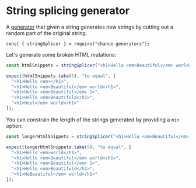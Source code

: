 # String splicing generator

A [generator](../generator/) that given a string generates new strings by
cutting out a random part of the original string.

```js#evaluate:false
const { stringSplicer } = require("chance-generators");
```

Let's generate some broken HTML mutations:

```js
const htmlSnippets = stringSplicer("<h1>Hello <em>Beautiful</em> world</h1>");

expect(htmlSnippets.take(5), "to equal", [
  "<h1>Hello <em></h1>",
  "<h1>Hello <em>Beautiful</em> world</h1>",
  "<h1>Hello <em>Beautiful</em> 1>",
  "<h1>Hello <em>Beautifuld</h1>",
  "<h1>Heul</em> world</h1>"
]);
```

You can constrain the length of the strings generated by providing a `min` option:

```js
const longerHtmlSnippets = stringSplicer("<h1>Hello <em>Beautiful</em> world</h1>", { min: 20 });

expect(longerHtmlSnippets.take(5), "to equal", [
  "<h1>Hello <em>world</h1>",
  "<h1>Hello <em>Beautiful</em> world</h1>",
  "<h1>Hello <em>Beautiful</em> 1>",
  "<h1>Hello <em>Beautifuld</h1>",
  "<h1>HeBeautiful</em> world</h1>"
]);
```
